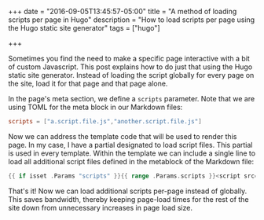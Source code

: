 +++
date = "2016-09-05T13:45:57-05:00"
title = "A method of loading scripts per page in Hugo"
description = "How to load scripts per page using the Hugo static site generator"
tags = ["hugo"]

+++

Sometimes you find the need to make a specific page interactive with a bit of custom Javascript. This post explains how to do just that using the Hugo static site generator. Instead of loading the script globally for every page on the site, load it for that page and that page alone.

<!--more-->

In the page's meta section, we define a `scripts` parameter. Note that we are using TOML for the meta block in our Markdown files:

```toml
scripts = ["a.script.file.js","another.script.file.js"]
```

Now we can address the template code that will be used to render this page. In my case, I have a partial designated to load script files. This partial is used in every template. Within the template we can include a single line to load all additional script files defined in the metablock of the Markdown file:

```go
{{ if isset .Params "scripts" }}{{ range .Params.scripts }}<script src="{{ printf "assets/js/%s" . | absURL }}"></script>{{ end }}{{ end }}
```

That's it! Now we can load additional scripts per-page instead of globally. This saves bandwidth, thereby keeping page-load times for the rest of the site down from unnecessary increases in page load size.
